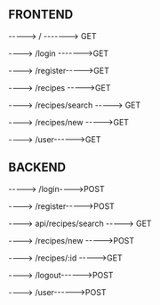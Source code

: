 ## FRONTEND

-----> /     -------> GET

----> /login ------->GET

----> /register----->GET

----> /recipes ----->GET

----> /recipes/search -----> GET

----> /recipes/new ----->GET

----> /user------>GET


## BACKEND

-----> /login---->POST

----> /register----->POST

----> api/recipes/search -----> GET

----> /recipes/new ----->POST

----> /recipes/:id ----->GET

----> /logout------>POST

----> /user------>POST
 
